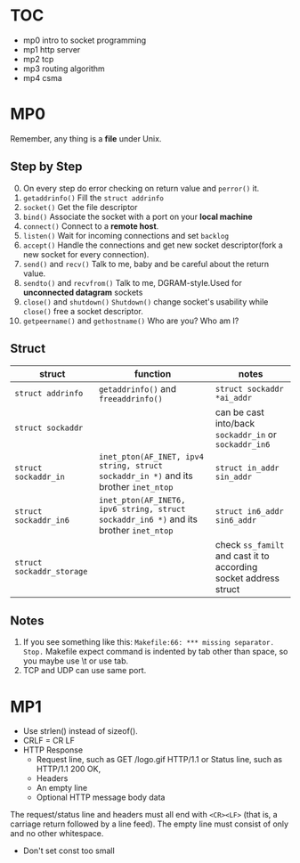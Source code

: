# TOC
- mp0 intro to socket programming
- mp1 http server
- mp2 tcp 
- mp3 routing algorithm
- mp4 csma

# MP0
Remember, any thing is a **file** under Unix.

## Step by Step
0. On every step do error checking on return value and  `perror()` it.
1. `getaddrinfo()`
Fill the `struct addrinfo`
2. `socket()`
Get the file descriptor
3. `bind()`
Associate the socket with a port on your **local machine**
4. `connect()`
Connect to a **remote host**.
5. `listen()`
Wait for incoming connections and set `backlog`
6. `accept()`
Handle the connections and get new socket descriptor(fork a new socket for every connection).
7. `send()` and `recv()`
Talk to me, baby and be careful about the return value.
8. `sendto()` and `recvfrom()`
Talk to me, DGRAM-style.Used for **unconnected datagram** sockets
9. `close()` and `shutdown()`
`Shutdown()` change socket's usability while `close()` free a socket descriptor.
10. `getpeername()` and `gethostname()`
Who are you? Who am I?



## Struct

| struct |function  |notes|
|--|--|--|
| `struct addrinfo` | `getaddrinfo()` and `freeaddrinfo()` | `struct sockaddr *ai_addr`
|`struct sockaddr` | |can be cast into/back `sockaddr_in` or `sockaddr_in6`
|`struct sockaddr_in`|`inet_pton(AF_INET, ipv4 string, struct sockaddr_in *)` and its brother `inet_ntop`|`struct in_addr sin_addr`
|`struct sockaddr_in6`|`inet_pton(AF_INET6, ipv6 string, struct sockaddr_in6 *)` and its brother `inet_ntop`|`struct in6_addr sin6_addr`
|`struct sockaddr_storage`||check `ss_familt` and cast it to according socket address struct

## Notes
1. If you see something like this: `Makefile:66: *** missing separator.  Stop.` Makefile expect command is indented by tab other than space, so you maybe use \t or use tab.
2. TCP and UDP can use same port.

# MP1
- Use strlen() instead of sizeof().
- CRLF = CR LF
- HTTP Response
  - Request line, such as GET /logo.gif HTTP/1.1 or Status line, such as HTTP/1.1 200 OK,
  - Headers
  - An empty line
  - Optional HTTP message body data

The request/status line and headers must all end with `<CR><LF>` (that is, a carriage return followed by a line feed). The empty line must consist of only <CR><LF> and no other whitespace.
- Don't set const too small
